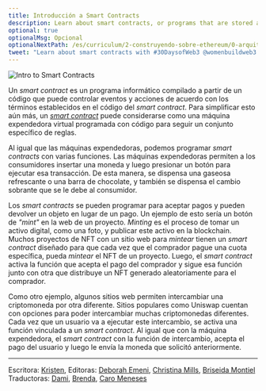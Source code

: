 ```yaml
---
title: Introducción a Smart Contracts
description: Learn about smart contracts, or programs that are stored and run on blockchains.
optional: true
optionalMsg: Opcional
optionalNextPath: /es/curriculum/2-construyendo-sobre-ethereum/0-arquitectura-cliente-servidor0-client-server-architecture
tweet: "Learn about smart contracts with #30DaysofWeb3 @womenbuildweb3 🌐"
---
```


![Intro to Smart Contracts](https://user-images.githubusercontent.com/15064710/180661915-e5225c08-7428-4a71-b521-c633023f747e.png)

Un _smart contract_ es un programa informático compilado a partir de un código que puede controlar eventos y acciones de acuerdo con los términos establecidos en el código del _smart contract_. Para simplificar esto aún más, un [_smart contract_](https://en.wikipedia.org/wiki/Smart_contract) puede considerarse como una máquina expendedora virtual programada con código para seguir un conjunto específico de reglas.

Al igual que las máquinas expendedoras, podemos programar _smart contracts_ con varias funciones. Las máquinas expendedoras permiten a los consumidores insertar una moneda y luego presionar un botón para ejecutar esa transacción. De esta manera, se dispensa una gaseosa refrescante o una barra de chocolate, y también se dispensa el cambio sobrante que se le debe al consumidor.

Los _smart contracts_ se pueden programar para aceptar pagos y pueden devolver un objeto en lugar de un pago. Un ejemplo de esto sería un botón de _"mint"_ en la web de un proyecto. _Minting_ es el proceso de tomar un activo digital, como una foto, y publicar este activo en la blockchain. Muchos proyectos de NFT con un sitio web para _mintear_ tienen un _smart contract_ diseñado para que cada vez que el comprador pague una cuota específica, pueda _mintear_ el NFT de un proyecto. Luego, el _smart contract_ activa la función que acepta el pago del comprador y sigue esa función junto con otra que distribuye un NFT generado aleatoriamente para el comprador.

Como otro ejemplo, algunos sitios web permiten intercambiar una criptomoneda por otra diferente. Sitios populares como Uniswap cuentan con opciones para poder intercambiar muchas criptomonedas diferentes. Cada vez que un usuario va a ejecutar este intercambio, se activa una función vinculada a un _smart contract_. Al igual que con la máquina expendedora, el _smart contract_ con la función de intercambio, acepta el pago del usuario y luego le envía la moneda que solicitó anteriormente.

---

Escritora: [Kristen](https://twitter.com/CuddleofDeath),
Editoras: [Deborah Emeni](https://twitter.com/_emeni_deborah), [Christina Mills](https://twitter.com/bombayonchain), [Briseida Montiel](https://twitter.com/brizism)
Traductoras: [Dami](https://twitter.com/dakitidami), [Brenda](https://twitter.com/engineerbrenda), [Caro Meneses](https://twitter.com/carmedinat)
